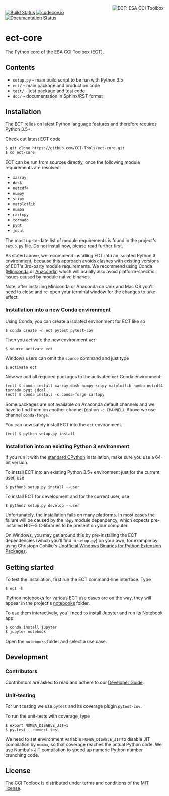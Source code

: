 <img alt="ECT: ESA CCI Toolbox" align="right" src="https://raw.githubusercontent.com/CCI-Tools/ect-core/master/doc/source/_static/logo/cci-toolbox-logo-latex.jpg" />


[![Build Status](https://travis-ci.org/CCI-Tools/ect-core.svg?branch=master)](https://travis-ci.org/CCI-Tools/ect-core)
[![codecov.io](https://codecov.io/github/CCI-Tools/ect-core/coverage.svg?branch=master)](https://codecov.io/github/CCI-Tools/ect-core?branch=master)
[![Documentation Status](https://readthedocs.org/projects/ect-core/badge/?version=latest)](http://ect-core.readthedocs.io/en/latest/?badge=latest)
                
# ect-core

The Python core of the ESA CCI Toolbox (ECT).

## Contents

* `setup.py` - main build script to be run with Python 3.5
* `ect/` - main package and production code
* `test/` - test package and test code
* `doc/` - documentation in Sphinx/RST format

## Installation

The ECT relies on latest Python language features and therefore requires Python 3.5+.

Check out latest ECT code 

    $ git clone https://github.com/CCI-Tools/ect-core.git
    $ cd ect-core

ECT can be run from sources directly, once the following module requirements are resolved:

* `xarray`
* `dask`
* `netcdf4`
* `numpy`
* `scipy`
* `matplotlib`
* `numba`
* `cartopy`
* `tornado`
* `pyqt`
* `jdcal`

The most up-to-date list of module requirements is found in the project's `setup.py` file. Do not install now, please read further first.

As stated above, we recommend installing ECT into an isolated Python 3 environment, because this approach avoids clashes 
with existing versions of ECT's 3rd-party module requirements. We recommend using Conda 
([Miniconda](http://conda.pydata.org/miniconda.html) or [Anaconda](https://www.continuum.io/downloads)) 
which will usually also avoid platform-specific issues caused by module native binaries.

Note, after installing Miniconda or Anaconda on Unix and Mac OS you'll need to close and re-open your terminal window for the changes to take effect.

### Installation into a new Conda environment 

Using Conda, you can create a isolated environment for ECT like so

    $ conda create -n ect pytest pytest-cov
    
Then you activate the new environment `ect`:
     
    $ source activate ect
    
Windows users can omit the `source` command and just type 

    $ activate ect

Now we add all required packages to the activated `ect` Conda environment:

    (ect) $ conda install xarray dask numpy scipy matplotlib numba netcdf4 tornado pyqt jdcal
    (ect) $ conda install -c conda-forge cartopy

Some packages are not available on Anaconda default channels and we have to find them on
another channel (option `-c CHANNEL`). Above we use channel `conda-forge`. 

You can now safely install ECT into the `ect` environment.
    
    (ect) $ python setup.py install
    
### Installation into an existing Python 3 environment 

If you run it with the [standard CPython](https://www.python.org/downloads/) installation,
make sure you use a 64-bit version.

To install ECT into an existing Python 3.5+ environment just for the current user, use

    $ python3 setup.py install --user
    
To install ECT for development and for the current user, use

    $ python3 setup.py develop --user

Unfortunately, the installation fails on many platforms. In most cases the failure will be caused by the 
`h5py` module dependency, which expects pre-installed HDF-5 C-libraries to be present on your computer. 

On Windows, you may get around this by pre-installing the ECT dependencies (which you'll find in `setup.py`) 
on your own, for example by using Christoph Gohlke's 
[Unofficial Windows Binaries for Python Extension Packages](http://www.lfd.uci.edu/~gohlke/pythonlibs/).

## Getting started

To test the installation, first run the ECT command-line interface. Type
    
    $ ect -h

IPython notebooks for various ECT use cases are on the way, they will appear in the project's
[notebooks](https://github.com/CCI-Tools/ect-core/tree/master/notebooks) folder.

To use them interactively, you'll need to install Jupyter and run its Notebook app:

    $ conda install jupyter
    $ jupyter notebook

Open the `notebooks` folder and select a use case.


## Development

### Contributors

Contributors are asked to read and adhere to our [Developer Guide](https://github.com/CCI-Tools/ect-core/wiki/Developer-Guide).

### Unit-testing

For unit testing we use `pytest` and its coverage plugin `pytest-cov`.

To run the unit-tests with coverage, type

    $ export NUMBA_DISABLE_JIT=1
    $ py.test --cov=ect test
    
We need to set environment variable `NUMBA_DISABLE_JIT` to disable JIT compilation by `numba`, so that 
coverage reaches the actual Python code. We use Numba's JIT compilation to speed up numeric Python 
number crunching code.


## License

The CCI Toolbox is distributed under terms and conditions of the [MIT license](https://opensource.org/licenses/MIT).
